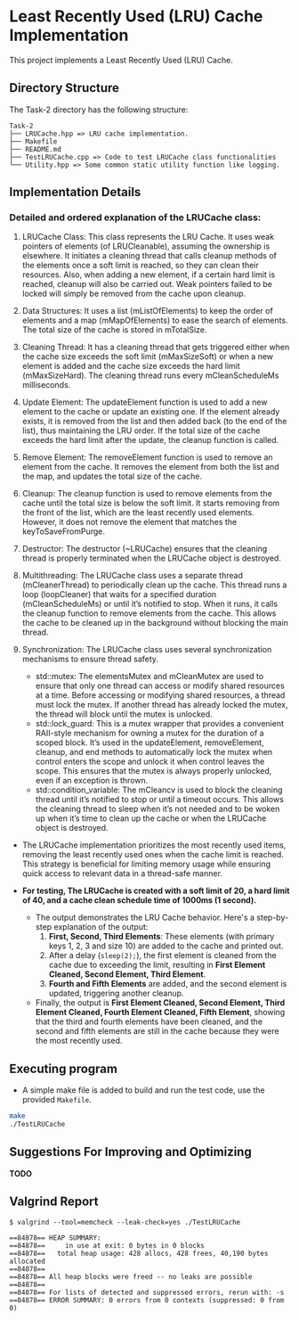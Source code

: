 # Least Recently Used (LRU) Cache Implementation

This project implements a Least Recently Used (LRU) Cache.

## Directory Structure

The Task-2 directory has the following structure:
```
Task-2
├── LRUCache.hpp => LRU cache implementation.
├── Makefile
├── README.md
├── TestLRUCache.cpp => Code to test LRUCache class functionalities
└── Utility.hpp => Some common static utility function like logging.
```
## Implementation Details
### Detailed and ordered explanation of the LRUCache class:

1. LRUCache Class: This class represents the LRU Cache. It uses weak pointers of elements (of LRUCleanable), assuming the ownership is elsewhere. It initiates a cleaning thread that calls cleanup methods of the elements once a soft limit is reached, so they can clean their resources. Also, when adding a new element, if a certain hard limit is reached, cleanup will also be carried out. Weak pointers failed to be locked will simply be removed from the cache upon cleanup.

2. Data Structures: It uses a list (mListOfElements) to keep the order of elements and a map (mMapOfElements) to ease the search of elements. The total size of the cache is stored in mTotalSize.

3. Cleaning Thread: It has a cleaning thread that gets triggered either when the cache size exceeds the soft limit (mMaxSizeSoft) or when a new element is added and the cache size exceeds the hard limit (mMaxSizeHard). The cleaning thread runs every mCleanScheduleMs milliseconds.

4. Update Element: The updateElement function is used to add a new element to the cache or update an existing one. If the element already exists, it is removed from the list and then added back (to the end of the list), thus maintaining the LRU order. If the total size of the cache exceeds the hard limit after the update, the cleanup function is called.

5. Remove Element: The removeElement function is used to remove an element from the cache. It removes the element from both the list and the map, and updates the total size of the cache.

6. Cleanup: The cleanup function is used to remove elements from the cache until the total size is below the soft limit. It starts removing from the front of the list, which are the least recently used elements. However, it does not remove the element that matches the keyToSaveFromPurge.

7. Destructor: The destructor (~LRUCache) ensures that the cleaning thread is properly terminated when the LRUCache object is destroyed.

8. Multithreading: The LRUCache class uses a separate thread (mCleanerThread) to periodically clean up the cache. This thread runs a loop (loopCleaner) that waits for a specified duration (mCleanScheduleMs) or until it’s notified to stop. When it runs, it calls the cleanup function to remove elements from the cache. This allows the cache to be cleaned up in the background without blocking the main thread.

9. Synchronization: The LRUCache class uses several synchronization mechanisms to ensure thread safety.
    - std::mutex: The elementsMutex and mCleanMutex are used to ensure that only one thread can access or modify shared resources at a time. Before accessing or modifying shared resources, a thread must lock the mutex. If another thread has already locked the mutex, the thread will block until the mutex is unlocked.
    - std::lock_guard: This is a mutex wrapper that provides a convenient RAII-style mechanism for owning a mutex for the duration of a scoped block. It’s used in the updateElement, removeElement, cleanup, and end methods to automatically lock the mutex when control enters the scope and unlock it when control leaves the scope. This ensures that the mutex is always properly unlocked, even if an exception is thrown.
    - std::condition_variable: The mCleancv is used to block the cleaning thread until it’s notified to stop or until a timeout occurs. This allows the cleaning thread to sleep when it’s not needed and to be woken up when it’s time to clean up the cache or when the LRUCache object is destroyed.

* The LRUCache implementation prioritizes the most recently used items, removing the least recently used ones when the cache limit is reached. This strategy is beneficial for limiting memory usage while ensuring quick access to relevant data in a thread-safe manner.

* **For testing, The LRUCache is created with a soft limit of 20, a hard limit of 40, and a cache clean schedule time of 1000ms (1 second).**
    - The output demonstrates the LRU Cache behavior. Here's a step-by-step explanation of the output:
        1. **First, Second, Third Elements**: These elements (with primary keys 1, 2, 3 and size 10) are added to the cache and printed out.
        2. After a delay (`sleep(2);`), the first element is cleaned from the cache due to exceeding the limit, resulting in **First Element Cleaned, Second Element, Third Element**.
        3. **Fourth and Fifth Elements** are added, and the second element is updated, triggering another cleanup.
    - Finally, the output is **First Element Cleaned, Second Element, Third Element Cleaned, Fourth Element Cleaned, Fifth Element**, showing that the third and fourth elements have been cleaned, and the second and fifth elements are still in the cache because they were the most recently used.

## Executing program
* A simple make file is added to build and run the test code, use the provided `Makefile`.

```bash
make
./TestLRUCache
```

## Suggestions For Improving and Optimizing
**TODO**

## Valgrind Report
```
$ valgrind --tool=memcheck --leak-check=yes ./TestLRUCache

==84878== HEAP SUMMARY:
==84878==     in use at exit: 0 bytes in 0 blocks
==84878==   total heap usage: 428 allocs, 428 frees, 40,190 bytes allocated
==84878== 
==84878== All heap blocks were freed -- no leaks are possible
==84878== 
==84878== For lists of detected and suppressed errors, rerun with: -s
==84878== ERROR SUMMARY: 0 errors from 0 contexts (suppressed: 0 from 0)
```
